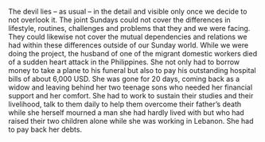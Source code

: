 The devil lies – as usual – in the detail and visible only once we decide to not overlook it. The joint Sundays could not cover the differences in lifestyle, routines, challenges and problems that they and we were facing. They could likewise not cover the mutual dependencies and relations we had within these differences outside of our Sunday world. While we were doing the project, the husband of one of the migrant domestic workers died of a sudden heart attack in the Philippines. She not only had to borrow money to take a plane to his funeral but also to pay his outstanding hospital bills of about 6,000 USD. She was gone for 20 days, coming back as a widow and leaving behind her two teenage sons who needed her financial support and her comfort. She had to work to sustain their studies and their livelihood, talk to them daily to help them overcome their father’s death while she herself mourned a man she had hardly lived with but who had raised their two children alone while she was working in Lebanon. She had to pay back her debts.
